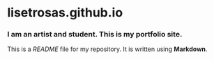 # lisetrosas.github.io

### I am an artist and student. This is my portfolio site.

This is a *README* file for my repository. It is written using **Markdown**.
